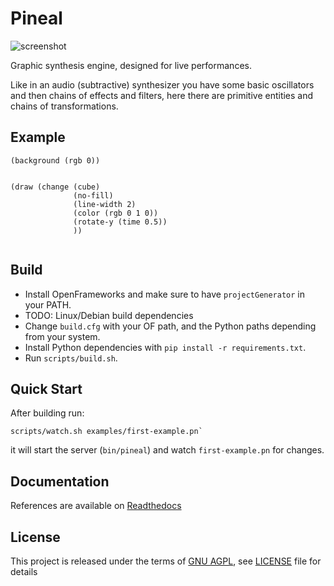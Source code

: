 Pineal
======

![screenshot](http://i.imgur.com/3lBNKan.png)

Graphic synthesis engine, designed for live performances.

Like in an audio (subtractive) synthesizer you have some basic oscillators and
then chains of effects and filters, here there are primitive entities and chains
of transformations.


Example
-------

```hy
(background (rgb 0))


(draw (change (cube)
              (no-fill)
              (line-width 2)
              (color (rgb 0 1 0))
              (rotate-y (time 0.5))
              ))


```

Build
-----
- Install OpenFrameworks and make sure to have `projectGenerator` in your PATH.
- TODO: Linux/Debian build dependencies
- Change `build.cfg` with your OF path, and the Python paths depending from
  your system.
- Install Python dependencies with `pip install -r requirements.txt`.
- Run `scripts/build.sh`.


Quick Start
-----------
After building run:
```
scripts/watch.sh examples/first-example.pn`
```
it will start the server (`bin/pineal`) and watch `first-example.pn` for
changes.


Documentation
-------------
References are available on [Readthedocs](http://pineal.readthedocs.org/en/latest/)


License
-------
This project is released under the terms of [GNU AGPL](http://www.gnu.org/licenses/agpl-3.0.html), see [LICENSE](LICENSE) file for details

